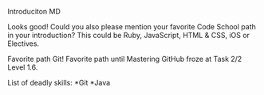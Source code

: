 Introduciton MD

Looks good! Could you also please mention your favorite Code School path in your introduction? This could be Ruby, JavaScript, HTML & CSS, iOS or Electives.

Favorite path Git! Favorite path until Mastering GitHub froze at Task 2/2 Level 1.6.

List of deadly skills:
*Git
*Java

